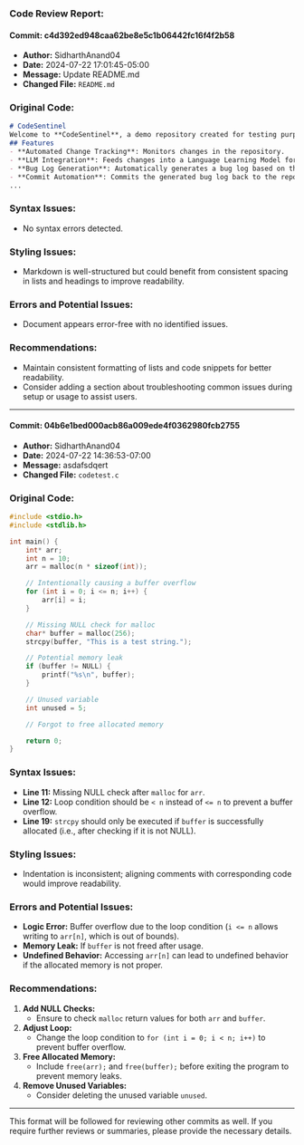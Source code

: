 ### Code Review Report:

#### Commit: c4d392ed948caa62be8e5c1b06442fc16f4f2b58
- **Author:** SidharthAnand04
- **Date:** 2024-07-22 17:01:45-05:00
- **Message:** Update README.md
- **Changed File:** `README.md`

### Original Code:
```markdown
# CodeSentinel
Welcome to **CodeSentinel**, a demo repository created for testing purposes. CodeSentinel is designed to track changes in a repository, feed them into a Language Learning Model (LLM), generate a bug log, and commit this log back to the repository.
## Features
- **Automated Change Tracking**: Monitors changes in the repository.
- **LLM Integration**: Feeds changes into a Language Learning Model for analysis.
- **Bug Log Generation**: Automatically generates a bug log based on the analysis.
- **Commit Automation**: Commits the generated bug log back to the repository.
...
```

### Syntax Issues:
- No syntax errors detected.

### Styling Issues:
- Markdown is well-structured but could benefit from consistent spacing in lists and headings to improve readability.

### Errors and Potential Issues:
- Document appears error-free with no identified issues.

### Recommendations:
- Maintain consistent formatting of lists and code snippets for better readability.
- Consider adding a section about troubleshooting common issues during setup or usage to assist users.

---

#### Commit: 04b6e1bed000acb86a009ede4f0362980fcb2755
- **Author:** SidharthAnand04
- **Date:** 2024-07-22 14:36:53-07:00
- **Message:** asdafsdqert
- **Changed File:** `codetest.c`

### Original Code:
```c
#include <stdio.h>
#include <stdlib.h>

int main() {
    int* arr;
    int n = 10;
    arr = malloc(n * sizeof(int));

    // Intentionally causing a buffer overflow
    for (int i = 0; i <= n; i++) {
        arr[i] = i;
    }

    // Missing NULL check for malloc
    char* buffer = malloc(256);
    strcpy(buffer, "This is a test string.");

    // Potential memory leak
    if (buffer != NULL) {
        printf("%s\n", buffer);
    }

    // Unused variable
    int unused = 5;

    // Forgot to free allocated memory

    return 0;
}
```

### Syntax Issues:
- **Line 11:** Missing NULL check after `malloc` for `arr`.
- **Line 12:** Loop condition should be `< n` instead of `<= n` to prevent a buffer overflow.
- **Line 19:** `strcpy` should only be executed if `buffer` is successfully allocated (i.e., after checking if it is not NULL).

### Styling Issues:
- Indentation is inconsistent; aligning comments with corresponding code would improve readability.

### Errors and Potential Issues:
- **Logic Error:** Buffer overflow due to the loop condition (`i <= n` allows writing to `arr[n]`, which is out of bounds).
- **Memory Leak:** If `buffer` is not freed after usage.
- **Undefined Behavior:** Accessing `arr[n]` can lead to undefined behavior if the allocated memory is not proper.

### Recommendations:
1. **Add NULL Checks:**
   - Ensure to check `malloc` return values for both `arr` and `buffer`.
2. **Adjust Loop:**
   - Change the loop condition to `for (int i = 0; i < n; i++)` to prevent buffer overflow.
3. **Free Allocated Memory:**
   - Include `free(arr);` and `free(buffer);` before exiting the program to prevent memory leaks.
4. **Remove Unused Variables:**
   - Consider deleting the unused variable `unused`.

---

This format will be followed for reviewing other commits as well. If you require further reviews or summaries, please provide the necessary details.
